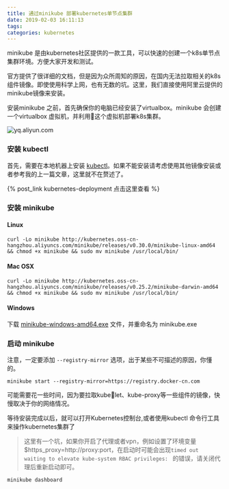 ```yaml
---
title: 通过minikube 部署kubernetes单节点集群
date: 2019-02-03 16:11:13
tags:
categories: kubernetes
---
```


minikube 是由kubernetes社区提供的一款工具，可以快速的创建一个k8s单节点集群环境。方便大家开发和测试。

官方提供了很详细的文档，但是因为众所周知的原因，在国内无法拉取相关的k8s组件镜像。即使使用科学上网，也有无数的坑。这里，我们直接使用阿里云提供的minikube镜像来安装。

安装minikube 之前，首先确保你的电脑已经安装了virtualbox。minikube 会创建一个virtualbox 虚拟机，并利用这个虚拟机部署k8s集群。

![yq.aliyun.com](https://yqfile.alicdn.com/c03a43e0731ca579d1844fb44269fd2fd257bfb3.jpeg)

### 安装 kubectl
首先，需要在本地机器上安装 [kubectl](https://kubernetes.io/docs/tasks/tools/install-kubectl/)。如果不能安装请考虑使用其他镜像安装或者参考我的上一篇文章，这里就不在赘述了。

{% post_link kubernetes-deployment 点击这里查看 %}

### 安装 minikube 

#### Linux
```shell
curl -Lo minikube http://kubernetes.oss-cn-hangzhou.aliyuncs.com/minikube/releases/v0.30.0/minikube-linux-amd64 && chmod +x minikube && sudo mv minikube /usr/local/bin/
```
#### Mac OSX
```shell
curl -Lo minikube http://kubernetes.oss-cn-hangzhou.aliyuncs.com/minikube/releases/v0.25.2/minikube-darwin-amd64 && chmod +x minikube && sudo mv minikube /usr/local/bin/
```
#### Windows

下载 [minikube-windows-amd64.exe](http://kubernetes.oss-cn-hangzhou.aliyuncs.com/minikube/releases/v0.25.2/minikube-windows-amd64.exe?spm=a2c4e.11153940.blogcont221687.29.7dd54cecTB6Vxi&file=minikube-windows-amd64.exe) 文件，并重命名为 minikube.exe

### 启动 minikube

注意，一定要添加 `--registry-mirror` 选项，出于某些不可描述的原因，你懂的。

```shell
minikube start --registry-mirror=https://registry.docker-cn.com
```
可能需要花一些时间，因为要拉取kubelet、kube-proxy等一些组件的镜像，快慢取决于你的网络情况。

等待安装完成以后，就可以打开Kubernetes控制台,或者使用kubectl 命令行工具来操作kubernetes集群了

>这里有一个坑，如果你开启了代理或者vpn，例如设置了环境变量$https_proxy=http://proxy:port，在启动时可能会出现`timed out waiting to elevate kube-system RBAC privileges: ` 的错误，请关闭代理后重新启动即可。

```shell
minikube dashboard
```

